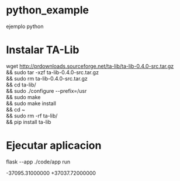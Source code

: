 # python_example

ejemplo python

# Instalar TA-Lib

wget http://prdownloads.sourceforge.net/ta-lib/ta-lib-0.4.0-src.tar.gz \
  && sudo tar -xzf ta-lib-0.4.0-src.tar.gz \
  && sudo rm ta-lib-0.4.0-src.tar.gz \
  && cd ta-lib/ \
  && sudo ./configure --prefix=/usr \
  && sudo make \
  && sudo make install \
  && cd ~ \
  && sudo rm -rf ta-lib/ \
  && pip install ta-lib

# Ejecutar aplicacion

flask --app ./code/app run

-37095.31000000
+37037.72000000
